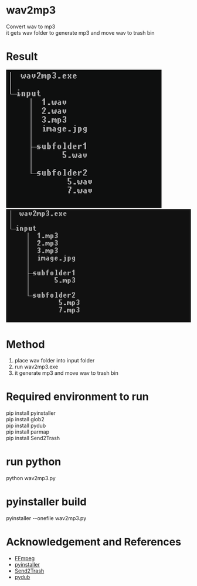 # wav2mp3
Convert wav to mp3  
it gets wav folder to generate mp3 and move wav to trash bin


# Result   
![result](doc/screenshot_1.png)    
![result](doc/screenshot_2.png)     

# Method
1. place wav folder into input folder   
2. run wav2mp3.exe   
3. it generate mp3 and move wav to trash bin   

# Required environment to run      
pip install pyinstaller    
pip install glob2  
pip install pydub  
pip install parmap  
pip install Send2Trash  

# run python
python wav2mp3.py


# pyinstaller build  
pyinstaller --onefile wav2mp3.py



# Acknowledgement and References    
- [FFmpeg](https://github.com/BtbN/FFmpeg-Builds)      
- [pyinstaller](https://www.pyinstaller.org/)   
- [Send2Trash](https://pypi.org/project/Send2Trash/)   
- [pydub](https://pypi.org/project/pydub/)   




